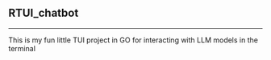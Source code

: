 ## RTUI_chatbot
--- 

This is my fun little TUI project in GO for interacting with LLM models in the terminal
